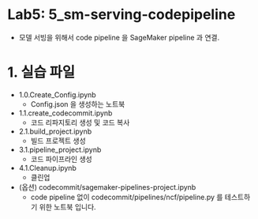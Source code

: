 # Lab5: 5_sm-serving-codepipeline
- 모델 서빙을 위해서 code pipeline 을 SageMaker pipeline 과 연결.

# 1. 실습 파일 

- 1.0.Create_Config.ipynb
    - Config.json 을 생성하는 노트북
- 1.1.create_codecommit.ipynb
    - 코드 리파지토리 생성 및 코드 복사
- 2.1.build_project.ipynb
    - 빌드 프로젝트 생성
- 3.1.pipeline_project.ipynb
    - 코드 파이프라인 생성
- 4.1.Cleanup.ipynb
    - 클린업 
- (옵션) codecommit/sagemaker-pipelines-project.ipynb
    - code pipeline 없이 codecommit/pipelines/ncf/pipeline.py 를 테스트하기 위한 노트북 입니다.
    


